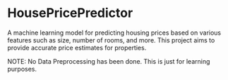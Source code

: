 # HousePricePredictor

A machine learning model for predicting housing prices based on various features such as size, number of rooms, and more. This project aims to provide accurate price estimates for properties.

NOTE: No Data Preprocessing has been done. This is just for learning purposes. 

